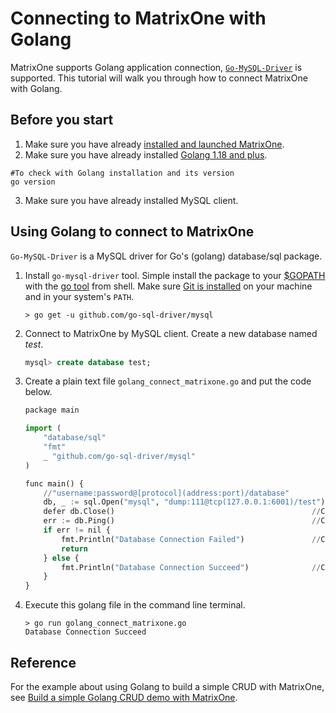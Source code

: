 # Connecting to MatrixOne with Golang

MatrixOne supports Golang application connection, [`Go-MySQL-Driver`](https://github.com/go-sql-driver/mysql) is supported. This tutorial will walk you through how to connect MatrixOne with Golang.

## Before you start

1. Make sure you have already [installed and launched MatrixOne](../../Get-Started/install-standalone-matrixone.md).
2. Make sure you have already installed [Golang 1.18 and plus](https://go.dev/dl/).  

```
#To check with Golang installation and its version
go version
```

3. Make sure you have already installed MySQL client.

## Using Golang to connect to MatrixOne

`Go-MySQL-Driver` is a MySQL driver for Go's (golang) database/sql package.

1. Install `go-mysql-driver` tool. Simple install the package to your [$GOPATH](https://github.com/golang/go/wiki/GOPATH) with the [go tool](https://golang.org/cmd/go/) from shell. Make sure [Git is installed](https://git-scm.com/downloads) on your machine and in your system's `PATH`.

    ```
    > go get -u github.com/go-sql-driver/mysql
    ```

2. Connect to MatrixOne by MySQL client. Create a new database named *test*.

    ```sql
    mysql> create database test;
    ```

3. Create a plain text file `golang_connect_matrixone.go` and put the code below.

    ```python
    package main

    import (
        "database/sql"
        "fmt"
        _ "github.com/go-sql-driver/mysql"
    )

    func main() {
        //"username:password@[protocol](address:port)/database"
        db, _ := sql.Open("mysql", "dump:111@tcp(127.0.0.1:6001)/test") // Set database connection
        defer db.Close()                                            //Close DB
        err := db.Ping()                                            //Connect to DB
        if err != nil {
            fmt.Println("Database Connection Failed")               //Connection failed
            return
        } else {
            fmt.Println("Database Connection Succeed")              //Connection succeed
        }
    }
    ```

4. Execute this golang file in the command line terminal.

    ```
    > go run golang_connect_matrixone.go
    Database Connection Succeed
    ```

## Reference

For the example about using Golang to build a simple CRUD with MatrixOne, see [Build a simple Golang CRUD demo with MatrixOne](../../Tutorial/develop-golang-crud-demo.md).
